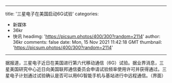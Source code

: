 
---
title: '三星电子在美国启动6G试验'
categories: 
 - 新媒体
 - 36kr
 - 快讯
headimg: 'https://picsum.photos/400/300?random=2114'
author: 36kr
comments: false
date: Mon, 15 Nov 2021 11:42:18 GMT
thumbnail: 'https://picsum.photos/400/300?random=2114'
---

<div>   
据报道，三星电子近日在美国进行第六代移动通信（6G）试验。据业界消息，三星美国研究中心近日向美国联邦通信委员会申请试验频率使用许可并获得通过。三星电子计划通过试验确认是否可以用6G智能手机与基站进行中远程通信。（界面）  
</div>
            
